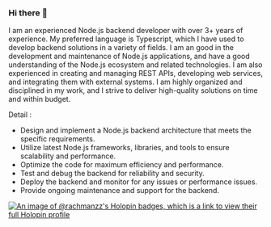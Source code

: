 ### Hi there 👋

I am an experienced Node.js backend developer with over 3+ years of experience. My preferred language is Typescript, which I have used to develop backend solutions in a variety of fields. I am an good in the development and maintenance of Node.js applications, and have a good understanding of the Node.js ecosystem and related technologies. I am also experienced in creating and managing REST APIs, developing web services, and integrating them with external systems. I am highly organized and disciplined in my work, and I strive to deliver high-quality solutions on time and within budget.

Detail :

- Design and implement a Node.js backend architecture that meets the specific requirements.
- Utilize latest Node.js frameworks, libraries, and tools to ensure scalability and performance.
- Optimize the code for maximum efficiency and performance.
- Test and debug the backend for reliability and security.
- Deploy the backend and monitor for any issues or performance issues.
- Provide ongoing maintenance and support for the backend.



[![An image of @rachmanzz's Holopin badges, which is a link to view their full Holopin profile](https://holopin.me/rachmanzz)](https://holopin.io/@rachmanzz)


<!--
**rachmanzz/rachmanzz** is a ✨ _special_ ✨ repository because its `README.md` (this file) appears on your GitHub profile.
